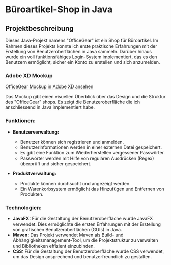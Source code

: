 # Büroartikel-Shop in Java

## Projektbeschreibung

Dieses Java-Projekt namens "OfficeGear" ist ein Shop für Büroartikel. Im Rahmen dieses Projekts konnte ich erste praktische Erfahrungen mit der Erstellung von Benutzeroberflächen in Java sammeln. Darüber hinaus wurde ein voll funktionsfähiges Login-System implementiert, das es den Benutzern ermöglicht, sicher ein Konto zu erstellen und sich anzumelden.

### Adobe XD Mockup

[OfficeGear Mockup in Adobe XD ansehen](https://xd.adobe.com/view/9690fcdd-e9c2-4463-9320-181003b9a8a8-c3c3/)

Das Mockup gibt einen visuellen Überblick über das Design und die Struktur des "OfficeGear" shops. Es zeigt die Benutzeroberfläche die ich anschliessend in Java implementiert habe.

### Funktionen:
- **Benutzerverwaltung:**
  - Benutzer können sich registrieren und anmelden.
  - Benutzerinformationen werden in einer externen Datei gespeichert.
  - Es gibt eine Funktion zum Wiederherstellen vergessener Passwörter.
  - Passwörter werden mit Hilfe von regulären Ausdrücken (Regex) überprüft und sicher gespeichert.
  
- **Produktverwaltung:**
  - Produkte können durchsucht und angezeigt werden.
  - Ein Warenkorbsystem ermöglicht das Hinzufügen und Entfernen von Produkten.

### Technologien:
- **JavaFX:** Für die Gestaltung der Benutzeroberfläche wurde JavaFX verwendet. Dies ermöglichte die ersten Erfahrungen mit der Erstellung von grafischen Benutzeroberflächen (GUIs) in Java.
- **Maven:** Das Projekt verwendet Maven als Build- und Abhängigkeitsmanagement-Tool, um die Projektstruktur zu verwalten und Bibliotheken effizient einzubinden.
- **CSS:** Für die Gestaltung der Benutzeroberfläche wurde CSS verwendet, um das Design ansprechend und benutzerfreundlich zu gestalten.

